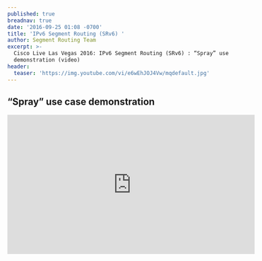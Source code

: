 ```yaml
---
published: true
breadnav: true
date: '2016-09-25 01:08 -0700'
title: 'IPv6 Segment Routing (SRv6) '
author: Segment Routing Team
excerpt: >-
  Cisco Live Las Vegas 2016: IPv6 Segment Routing (SRv6) : “Spray” use case
  demonstration (video)
header:
  teaser: 'https://img.youtube.com/vi/e6wEhJOJ4Vw/mqdefault.jpg'
---
```

## “Spray” use case demonstration   

<iframe width="560" height="315" src="https://www.youtube.com/embed/e6wEhJOJ4Vw" frameborder="0" allowfullscreen></iframe>

